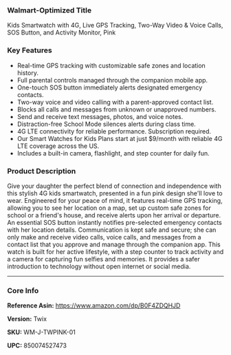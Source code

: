 ### **Walmart-Optimized Title**

Kids Smartwatch with 4G, Live GPS Tracking, Two-Way Video & Voice Calls, SOS Button, and Activity Monitor, Pink

### **Key Features**

*   Real-time GPS tracking with customizable safe zones and location history.
*   Full parental controls managed through the companion mobile app.
*   One-touch SOS button immediately alerts designated emergency contacts.
*   Two-way voice and video calling with a parent-approved contact list.
*   Blocks all calls and messages from unknown or unapproved numbers.
*   Send and receive text messages, photos, and voice notes.
*   Distraction-free School Mode silences alerts during class time.
*   4G LTE connectivity for reliable performance. Subscription required.
*   Our Smart Watches for Kids Plans start at just $9/month with reliable 4G LTE coverage across the US.
*   Includes a built-in camera, flashlight, and step counter for daily fun.

### **Product Description**

Give your daughter the perfect blend of connection and independence with this stylish 4G kids smartwatch, presented in a fun pink design she'll love to wear. Engineered for your peace of mind, it features real-time GPS tracking, allowing you to see her location on a map, set up custom safe zones for school or a friend's house, and receive alerts upon her arrival or departure. An essential SOS button instantly notifies pre-selected emergency contacts with her location details. Communication is kept safe and secure; she can only make and receive video calls, voice calls, and messages from a contact list that you approve and manage through the companion app. This watch is built for her active lifestyle, with a step counter to track activity and a camera for capturing fun selfies and memories. It provides a safer introduction to technology without open internet or social media.

---

### Core Info

**Reference Asin:** https://www.amazon.com/dp/B0F4ZDQHJD

**Version:** Twix

**SKU:** WM-J-TWPINK-01

**UPC:** 850074527473
